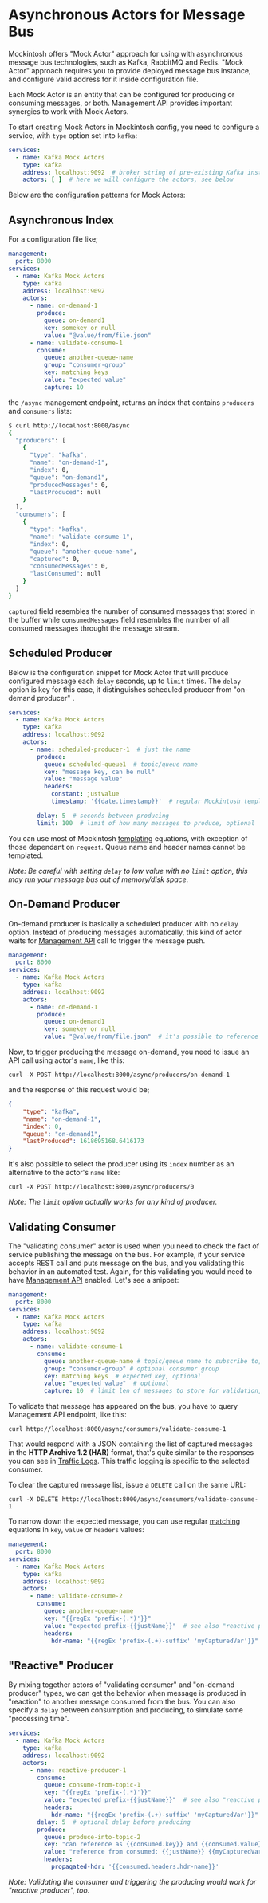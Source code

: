 # Asynchronous Actors for Message Bus

Mockintosh offers "Mock Actor" approach for using with asynchronous message bus technologies, such as Kafka, RabbitMQ
and Redis. "Mock Actor" approach requires you to provide deployed message bus instance, and configure valid address for
it inside configuration file.

Each Mock Actor is an entity that can be configured for producing or consuming messages, or both. Management API
provides important synergies to work with Mock Actors.

To start creating Mock Actors in Mockintosh config, you need to configure a service, with `type` option set
into `kafka`:

```yaml
services:
  - name: Kafka Mock Actors
    type: kafka
    address: localhost:9092  # broker string of pre-existing Kafka instance
    actors: [ ]  # here we will configure the actors, see below
```

Below are the configuration patterns for Mock Actors:

## Asynchronous Index

For a configuration file like;

```yaml
management:
  port: 8000
services:
  - name: Kafka Mock Actors
    type: kafka
    address: localhost:9092
    actors:
      - name: on-demand-1
        produce:
          queue: on-demand1
          key: somekey or null
          value: "@value/from/file.json"
      - name: validate-consume-1
        consume:
          queue: another-queue-name
          group: "consumer-group"
          key: matching keys
          value: "expected value"
          capture: 10
```

the `/async` management endpoint, returns an index that contains `producers` and `consumers` lists:

```bash
$ curl http://localhost:8000/async
{
  "producers": [
    {
      "type": "kafka",
      "name": "on-demand-1",
      "index": 0,
      "queue": "on-demand1",
      "producedMessages": 0,
      "lastProduced": null
    }
  ],
  "consumers": [
    {
      "type": "kafka",
      "name": "validate-consume-1",
      "index": 0,
      "queue": "another-queue-name",
      "captured": 0,
      "consumedMessages": 0,
      "lastConsumed": null
    }
  ]
}
```

`captured` field resembles the number of consumed messages that stored in the buffer while `consumedMessages` field
resembles the number of all consumed messages throught the message stream.

## Scheduled Producer

Below is the configuration snippet for Mock Actor that will produce configured message each `delay` seconds, up
to `limit` times. The `delay` option is key for this case, it distinguishes scheduled producer from "on-demand producer"
.

```yaml
services:
  - name: Kafka Mock Actors
    type: kafka
    address: localhost:9092
    actors:
      - name: scheduled-producer-1  # just the name
        produce:
          queue: scheduled-queue1  # topic/queue name
          key: "message key, can be null"
          value: "message value"
          headers:
            constant: justvalue
            timestamp: '{{date.timestamp}}'  # regular Mockintosh templating can be used

        delay: 5  # seconds between producing
        limit: 100  # limit of how many messages to produce, optional
```

You can use most of Mockintosh [templating](Templating.md) equations, with exception of those dependant on `request`.
Queue name and header names cannot be templated.

_Note: Be careful with setting `delay` to low value with no `limit` option, this may run your message bus out of
memory/disk space._

## On-Demand Producer

On-demand producer is basically a scheduled producer with no `delay` option. Instead of producing messages
automatically, this kind of actor waits for [Management API](Management.md) call to trigger the message push.

```yaml
management:
  port: 8000
services:
  - name: Kafka Mock Actors
    type: kafka
    address: localhost:9092
    actors:
      - name: on-demand-1
        produce:
          queue: on-demand1
          key: somekey or null
          value: "@value/from/file.json"  # it's possible to reference file
```

Now, to trigger producing the message on-demand, you need to issue an API call using actor's `name`, like this:

```shell
curl -X POST http://localhost:8000/async/producers/on-demand-1
```

and the response of this request would be;

```json
{
    "type": "kafka",
    "name": "on-demand-1",
    "index": 0,
    "queue": "on-demand1",
    "lastProduced": 1618695168.6416173
}
```

It's also possible to select the producer using its `index` number as an alternative to the actor's `name` like:

```shell
curl -X POST http://localhost:8000/async/producers/0
```

_Note: The `limit` option actually works for any kind of producer._

## Validating Consumer

The "validating consumer" actor is used when you need to check the fact of service publishing the message on the bus.
For example, if your service accepts REST call and puts message on the bus, and you validating this behavior in an
automated test. Again, for this validating you would need to have [Management API](Management.md) enabled. Let's see a
snippet:

```yaml
management:
  port: 8000
services:
  - name: Kafka Mock Actors
    type: kafka
    address: localhost:9092
    actors:
      - name: validate-consume-1
        consume:
          queue: another-queue-name # topic/queue name to subscribe to, required
          group: "consumer-group" # optional consumer group
          key: matching keys  # expected key, optional
          value: "expected value"  # optional
          capture: 10  # limit len of messages to store for validation, optional, default: 1
```

To validate that message has appeared on the bus, you have to query Management API endpoint, like this:

```shell
curl http://localhost:8000/async/consumers/validate-consume-1
```

That would respond with a JSON containing the list of captured messages in the **HTTP Archive 1.2 (HAR)** format,
that's quite similar to the responses you can see in [Traffic Logs]((Management.md#traffic-log)). This traffic logging
is specific to the selected consumer.

To clear the captured message list, issue a `DELETE` call on the same URL:

```shell
curl -X DELETE http://localhost:8000/async/consumers/validate-consume-1
```

To narrow down the expected message, you can use regular [matching](Management.md) equations in `key`, `value`
or `headers` values:

```yaml
management:
  port: 8000
services:
  - name: Kafka Mock Actors
    type: kafka
    address: localhost:9092
    actors:
      - name: validate-consume-2
        consume:
          queue: another-queue-name
          key: "{{regEx 'prefix-(.*)'}}"
          value: "expected prefix-{{justName}}"  # see also "reactive producer" section
          headers:
            hdr-name: "{{regEx 'prefix-(.+)-suffix' 'myCapturedVar'}}" # see also "reactive producer" section
```

## "Reactive" Producer

By mixing together actors of "validating consumer" and "on-demand producer" types, we can get the behavior when message
is produced in "reaction" to another message consumed from the bus. You can also specify a `delay` between consumption
and producing, to simulate some "processing time".

```yaml
services:
  - name: Kafka Mock Actors
    type: kafka
    address: localhost:9092
    actors:
      - name: reactive-producer-1
        consume:
          queue: consume-from-topic-1
          key: "{{regEx 'prefix-(.*)'}}"
          value: "expected prefix-{{justName}}"  # see also "reactive producer" section
          headers:
            hdr-name: "{{regEx 'prefix-(.+)-suffix' 'myCapturedVar'}}" # see also "reactive producer" section
        delay: 5  # optional delay before producing
        produce:
          queue: produce-into-topic-2
          key: "can reference as {{consumed.key}} and {{consumed.value}}"
          value: "reference from consumed: {{justName}} {{myCapturedVar}}"
          headers:
            propagated-hdr: '{{consumed.headers.hdr-name}}'
```

_Note: Validating the consumer and triggering the producing would work for "reactive producer", too._
